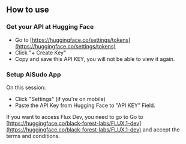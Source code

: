 ## How to use
### Get your API at Hugging Face
- Go to [https://huggingface.co/settings/tokens](https://huggingface.co/settings/tokens)
- Click "+ Create Key"
- Copy and save this API KEY, you will not be able to view it again.

### Setup AiSudo App
On this session: 
- Click "Settings" (if you're on mobile)
- Paste the API Key from Hugging Face to "API KEY" Field.

If you want to access Flux Dev, you need to go to Go to [https://huggingface.co/black-forest-labs/FLUX.1-dev](https://huggingface.co/black-forest-labs/FLUX.1-dev) and accept the terms and conditions.
